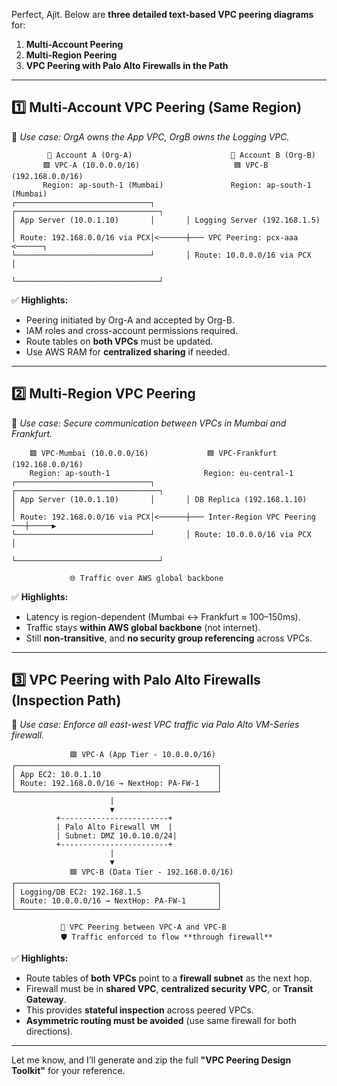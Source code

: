 Perfect, Ajit. Below are **three detailed text-based VPC peering diagrams** for:

1. **Multi-Account Peering**
2. **Multi-Region Peering**
3. **VPC Peering with Palo Alto Firewalls in the Path**

---

## 1️⃣ **Multi-Account VPC Peering (Same Region)**

📘 *Use case: OrgA owns the App VPC, OrgB owns the Logging VPC.*

```
        👤 Account A (Org-A)                      👤 Account B (Org-B)
       🟩 VPC-A (10.0.0.0/16)                     🟦 VPC-B (192.168.0.0/16)
       Region: ap-south-1 (Mumbai)               Region: ap-south-1 (Mumbai)
┌──────────────────────────────┐       ┌────────────────────────────────┐
│ App Server (10.0.1.10)       │       │ Logging Server (192.168.1.5)   │
│ Route: 192.168.0.0/16 via PCX│<──────┼─── VPC Peering: pcx-aaa <──────┐
└──────────────────────────────┘       │ Route: 10.0.0.0/16 via PCX     │
                                       └────────────────────────────────┘
```

✅ **Highlights:**

* Peering initiated by Org-A and accepted by Org-B.
* IAM roles and cross-account permissions required.
* Route tables on **both VPCs** must be updated.
* Use AWS RAM for **centralized sharing** if needed.

---

## 2️⃣ **Multi-Region VPC Peering**

📘 *Use case: Secure communication between VPCs in Mumbai and Frankfurt.*

```
    🟩 VPC-Mumbai (10.0.0.0/16)             🟦 VPC-Frankfurt (192.168.0.0/16)
    Region: ap-south-1                     Region: eu-central-1
┌──────────────────────────────┐       ┌────────────────────────────────┐
│ App Server (10.0.1.10)       │       │ DB Replica (192.168.1.10)      │
│ Route: 192.168.0.0/16 via PCX│<──────┼─── Inter-Region VPC Peering ───┼─────▶
└──────────────────────────────┘       │ Route: 10.0.0.0/16 via PCX     │
                                       └────────────────────────────────┘

             🌐 Traffic over AWS global backbone
```

✅ **Highlights:**

* Latency is region-dependent (Mumbai ↔ Frankfurt ≈ 100–150ms).
* Traffic stays **within AWS global backbone** (not internet).
* Still **non-transitive**, and **no security group referencing** across VPCs.

---

## 3️⃣ **VPC Peering with Palo Alto Firewalls (Inspection Path)**

📘 *Use case: Enforce all east-west VPC traffic via Palo Alto VM-Series firewall.*

```
             🟩 VPC-A (App Tier - 10.0.0.0/16)
┌─────────────────────────────────────────────┐
│ App EC2: 10.0.1.10                          │
│ Route: 192.168.0.0/16 → NextHop: PA-FW-1    │
└─────────────────────────────────────────────┘
                      |
                      ▼
          +------------------------+
          | Palo Alto Firewall VM  |
          | Subnet: DMZ 10.0.10.0/24|
          +------------------------+
                      |
                      ▼
             🟦 VPC-B (Data Tier - 192.168.0.0/16)
┌─────────────────────────────────────────────┐
│ Logging/DB EC2: 192.168.1.5                 │
│ Route: 10.0.0.0/16 → NextHop: PA-FW-1       │
└─────────────────────────────────────────────┘

           🌉 VPC Peering between VPC-A and VPC-B
           🛡️ Traffic enforced to flow **through firewall**
```

✅ **Highlights:**

* Route tables of **both VPCs** point to a **firewall subnet** as the next hop.
* Firewall must be in **shared VPC**, **centralized security VPC**, or **Transit Gateway**.
* This provides **stateful inspection** across peered VPCs.
* **Asymmetric routing must be avoided** (use same firewall for both directions).

---

Let me know, and I’ll generate and zip the full **"VPC Peering Design Toolkit"** for your reference.
